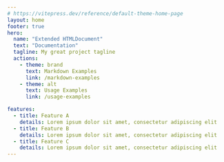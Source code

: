 ```yaml
---
# https://vitepress.dev/reference/default-theme-home-page
layout: home
footer: true
hero:
  name: "Extended HTMLDocument"
  text: "Documentation"
  tagline: My great project tagline
  actions:
    - theme: brand
      text: Markdown Examples
      link: /markdown-examples
    - theme: alt
      text: Usage Examples
      link: /usage-examples

features:
  - title: Feature A
    details: Lorem ipsum dolor sit amet, consectetur adipiscing elit
  - title: Feature B
    details: Lorem ipsum dolor sit amet, consectetur adipiscing elit
  - title: Feature C
    details: Lorem ipsum dolor sit amet, consectetur adipiscing elit
---
```

